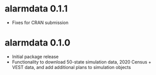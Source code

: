 # alarmdata 0.1.1

* Fixes for CRAN submission

# alarmdata 0.1.0

* Initial package release
* Functionality to download 50-state simulation data, 2020 Census + VEST data,
and add additional plans to simulation objects
